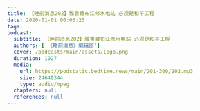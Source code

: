 ```yaml
---
title: 【睡前消息202】雅鲁藏布江修水电站 必须是和平工程
date: 2020-01-01 00:03:23
tags:
podcast:
  subtitle: 【睡前消息202】雅鲁藏布江修水电站 必须是和平工程
  authors: ['《睡前消息》编辑部']
  cover: /podcasts/main/assets/logo.png
  duration: 1027
  media:
    url: https://podstatic.bedtime.news/main/201-300/202.mp3
    size: 24649344
    type: audio/mpeg
  chapters: null
  references: null
---
```

